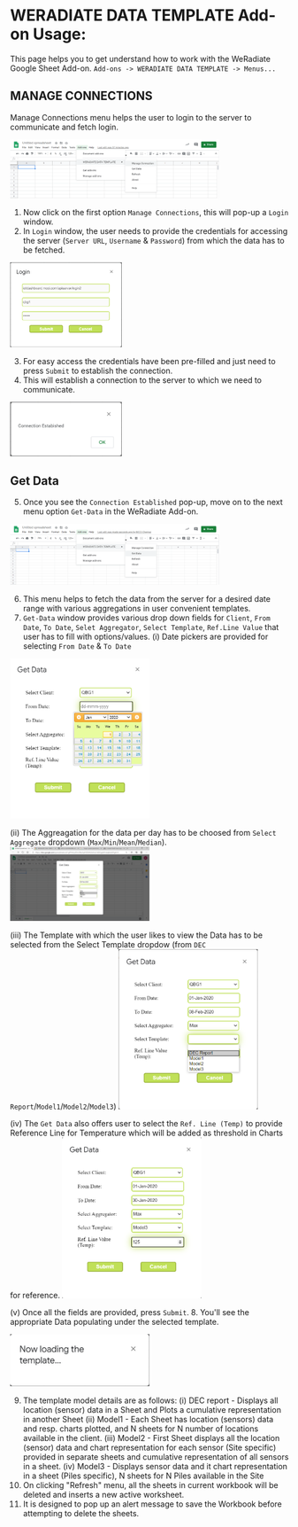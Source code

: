 # WERADIATE DATA TEMPLATE Add-on Usage:
This page helps you to get understand how to work with the WeRadiate Google Sheet Add-on.
`Add-ons -> WERADIATE DATA TEMPLATE -> Menus...`

## MANAGE CONNECTIONS
Manage Connections menu helps the user to login to the server to communicate and fetch login.

<img src="https://github.com/mukeshbharath/Add-on-test/blob/master/menu-mang-conn.png" width=75% height=75%>

1. Now click on the first option `Manage Connections`, this will pop-up a `Login` window.
2. In `Login` window, the user needs to provide the credentials for accessing the server (`Server URL`, `Username` & `Password`) from which the data has to be fetched.

<img src="https://github.com/mukeshbharath/Add-on-test/blob/master/mang-conn-login.png" width=40% height=25%>

3. For easy access the credentials have been pre-filled and just need to press `Submit` to establish the connection.
4. This will establish a connection to the server to which we need to communicate.

<img src="https://github.com/mukeshbharath/Add-on-test/blob/master/mang-conn-established.png" width=40% height=25%>

## Get Data
5. Once you see the `Connection Established` pop-up, move on to the next menu option `Get-Data` in the WeRadiate Add-on.

<img src="https://github.com/mukeshbharath/Add-on-test/blob/master/menu-get-data.png" width=75% height=75%>

6. This menu helps to fetch the data from the server for a desired date range with various aggregations in user convenient templates.
7. `Get-Data` window provides various drop down fields for `Client`, `From Date`, `To Date`, `Selet Aggregator`, `Select Template`, `Ref.Line Value` that user has to fill with options/values.
(i) Date pickers are provided for selecting `From Date` & `To Date`
<img src="https://github.com/mukeshbharath/Add-on-test/blob/master/get-data-date.png" width=50% height=40%>

(ii) The Aggreagation for the data per day has to be choosed from `Select Aggregate` dropdown (`Max`/`Min`/`Mean`/`Median`).
<img src="https://github.com/mukeshbharath/Add-on-test/blob/master/get-data-aggr.png" width=50% height=40%>

(iii) The Template with which the user likes to view the Data has to be selected from the Select Template dropdow (from `DEC Report`/`Model1`/`Model2`/`Model3`)
<img src="https://github.com/mukeshbharath/Add-on-test/blob/master/get-data-template.png" width=50% height=40%>

(iv) The `Get Data` also offers user to select the `Ref. Line (Temp)` to provide Reference Line for Temperature which will be added as threshold in Charts for reference.
<img src="https://github.com/mukeshbharath/Add-on-test/blob/master/get-data-refLine.png" width=50% height=40%>

(v) Once all the fields are provided, press `Submit`.
8. You'll see the appropriate Data populating under the selected template.

<img src="https://github.com/mukeshbharath/Add-on-test/blob/master/get-data-loading.png" width=50% height=40%>

9. The template model details are as follows:
	(i) DEC report - Displays all location (sensor) data in a Sheet and Plots a cumulative representation in another Sheet
	(ii) Model1 - Each Sheet has location (sensors) data and resp. charts plotted, and N sheets for N number of locations available in the client.
	(iii) Model2 - First Sheet displays all the location (sensor) data and chart representation for each sensor (Site specific) provided in separate sheets and cumulative representation of all sensors in a sheet.
	(iv) Model3 - Displays sensor data and it chart representation in a sheet (Piles specific), N sheets for N Piles available in the Site
10. On clicking "Refresh" menu, all the sheets in current workbook will be deleted and inserts a new active worksheet.
11. It is designed to pop up an alert message to save the Workbook before attempting to delete the sheets.
